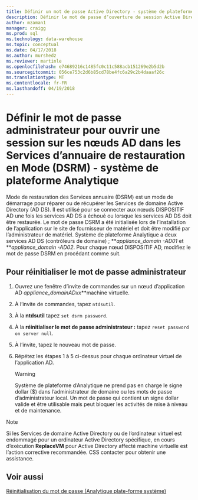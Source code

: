 ```yaml
---
title: Définir un mot de passe Active Directory - système de plateforme Analytique | Documents Microsoft
description: Définir le mot de passe d’ouverture de session Active Directory nœuds administrateur en Mode restauration des Services d’annuaire dans le système de plateforme Analytique (APS).
author: mzaman1
manager: craigg
ms.prod: sql
ms.technology: data-warehouse
ms.topic: conceptual
ms.date: 04/17/2018
ms.author: murshedz
ms.reviewer: martinle
ms.openlocfilehash: e74689216c1485fc0c11c588acb151269e2b5d2b
ms.sourcegitcommit: 056ce753c2d6b85cd78be4fc6a29c2b4daaaf26c
ms.translationtype: MT
ms.contentlocale: fr-FR
ms.lasthandoff: 04/19/2018
---
```

# <a name="set-admin-password-for-logging-on-to-ad-nodes-in-directory-services-restore-mode-dsrm---analytics-platform-system"></a>Définir le mot de passe administrateur pour ouvrir une session sur les nœuds AD dans les Services d’annuaire de restauration en Mode (DSRM) - système de plateforme Analytique
Mode de restauration des Services annuaire (DSRM) est un mode de démarrage pour réparer ou de récupérer les Services de domaine Active Directory (AD DS). Il est utilisé pour se connecter aux nœuds DISPOSITIF AD une fois les services AD DS a échoué ou lorsque les services AD DS doit être restaurée. Le mot de passe DSRM a été initialisée lors de l’installation de l’application sur le site de fournisseur de matériel et doit être modifié par l’administrateur de matériel. Système de plateforme Analytique a deux services AD DS (contrôleurs de domaine) ; ***appliance_domain *-AD01** et ***appliance_domain *-AD02**. Pour chaque nœud DISPOSITIF AD, modifiez le mot de passe DSRM en procédant comme suit.  
  
## <a name="HowToDSRM"></a>Pour réinitialiser le mot de passe administrateur  
  
1.  Ouvrez une fenêtre d’invite de commandes sur un nœud d’application AD ***appliance_domain*AD*xx***machine virtuelle.  
  
2.  À l’invite de commandes, tapez `ntdsutil`.  
  
3.  À la **ntdsutil** tapez `set dsrm password`.  
  
4.  À la **réinitialiser le mot de passe administrateur :** tapez `reset password on server null`.  
  
5.  À l’invite, tapez le nouveau mot de passe.  
  
6.  Répétez les étapes 1 à 5 ci-dessus pour chaque ordinateur virtuel de l’application AD.  
  
    > [!WARNING]  
    > Système de plateforme d’Analytique ne prend pas en charge le signe dollar ($) dans l’administrateur de domaine ou les mots de passe d’administrateur local. Un mot de passe qui contient un signe dollar valide et être utilisable mais peut bloquer les activités de mise à niveau et de maintenance.  
  
> [!NOTE]  
> Si les Services de domaine Active Directory ou de l’ordinateur virtuel est endommagé pour un ordinateur Active Directory spécifique, en cours d’exécution **ReplaceVM** pour Active Directory affecté machine virtuelle est l’action corrective recommandée. CSS contacter pour obtenir une assistance.  
  
## <a name="see-also"></a>Voir aussi  
[Réinitialisation du mot de passe &#40;Analytique plate-forme système&#41;](password-reset.md)  
  
